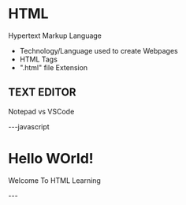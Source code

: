 # HTML
Hypertext Markup Language
* Technology/Language used to create Webpages
* HTML Tags
* ".html" file Extension

## TEXT EDITOR
Notepad vs VSCode

---javascript
  <html>
  <head>
    <meta charset="UTF-8">
    <title>HTML</title>
  </head>
  <body>
        <h1>Hello WOrld!</h1>
        <p>Welcome To HTML Learning</p>
  </body>
  </html>
---
